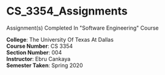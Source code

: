 # CS_3354_Assignments
Assignment(s) Completed In "Software Engineering" Course

**College**: The University Of Texas At Dallas\
**Course Number**: CS 3354\
**Section Number**: 004\
**Instructor**: Ebru Cankaya\
**Semester Taken**: Spring 2020
